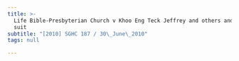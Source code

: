 ```yaml
---
title: >-
  Life Bible-Presbyterian Church v Khoo Eng Teck Jeffrey and others and another
  suit
subtitle: "[2010] SGHC 187 / 30\_June\_2010"
tags: null

---
```



